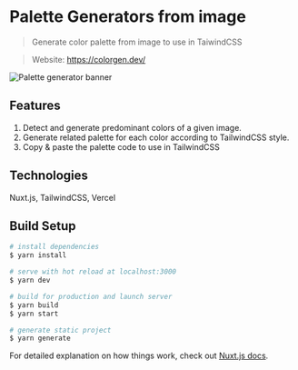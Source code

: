 # Palette Generators from image

> Generate color palette from image to use in TaiwindCSS

> Website: <https://colorgen.dev/>

![Palette generator banner](https://res.cloudinary.com/mayashavin/image/upload/w_700,q_auto,f_auto/v1599167283/colors_generator/palette-generator)

## Features

1. Detect and generate predominant colors of a given image.
2. Generate related palette for each color according to TailwindCSS style.
3. Copy & paste the palette code to use in TailwindCSS

## Technologies

Nuxt.js, TailwindCSS, Vercel

## Build Setup

```bash
# install dependencies
$ yarn install

# serve with hot reload at localhost:3000
$ yarn dev

# build for production and launch server
$ yarn build
$ yarn start

# generate static project
$ yarn generate
```

For detailed explanation on how things work, check out [Nuxt.js docs](https://nuxtjs.org).
